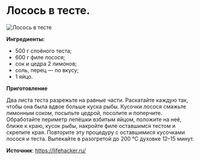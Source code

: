 # Лосось в тесте.

![Лосось в тесте](/images/Kulinar/Vipechka/losos-v-teste.jpg 'Лосось в тесте')

**Ингредиенты:**

- 500 г слоёного теста;
- 600 г филе лосося;
- сок и цедра 2 лимонов;
- соль, перец — по вкусу;
- 1 яйцо.

**Приготовление**

Два листа теста разрежьте на равные части. Раскатайте каждую так, чтобы она была вдвое больше куска рыбы. Кусочки лосося смажьте лимонным соком, посыпьте цедрой, посолите и поперчите. Обработайте периметр лепёшки взбитым яйцом, положите на неё, ближе к краю, кусок рыбы, накройте филе оставшимся тестом и скрепите края. Повторите эту процедуру с оставшимися кусочками лосося и теста. Выпекайте в разогретой до 200 °С духовке 12–15 минут.

**Источник**: https://lifehacker.ru/
